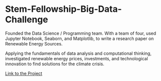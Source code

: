 # Stem-Fellowship-Big-Data-Challenge
Founded the Data Science / Programming team. With a team of four, used Jupyter Notebook, Seaborn, and Matplotlib, to write a research paper on Renewable Energy Sources. 

Applying the fundamentals of data analysis and computational thinking, investigated renewable energy prices, investments, and technological innovation to find solutions for the climate crisis.


[Link to the Project](https://www.linkedin.com/in/john-brennan-25aaa1246/overlay/1635508957944/single-media-viewer/)
